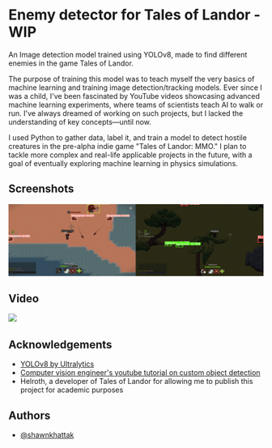 
# Enemy detector for Tales of Landor - WIP

An Image detection model trained using YOLOv8, made to find different enemies in the game Tales of Landor.

The purpose of training this model was to teach myself the very basics of machine learning and training image detection/tracking models.
Ever since I was a child, I've been fascinated by YouTube videos showcasing advanced machine learning experiments, where teams of scientists teach AI to walk or run. I've always dreamed of working on such projects, but I lacked the understanding of key concepts—until now.

I used Python to gather data, label it, and train a model to detect hostile creatures in the pre-alpha indie game "Tales of Landor: MMO." 
I plan to tackle more complex and real-life applicable projects in the future, with a goal of eventually exploring machine learning in physics simulations.




## Screenshots

![Example Screenshot](https://github.com/shawnkhattak/TOL-Classifer/blob/main/example.gif?raw=true)

## Video
[![](https://img.youtube.com/vi/3y6lCbQuMfE/0.jpg)](https://www.youtube.com/watch?v=3y6lCbQuMfE)

## Acknowledgements

 - [YOLOv8 by Ultralytics](https://docs.ultralytics.com/)
 - [Computer vision engineer's youtube tutorial on custom object detection](https://www.youtube.com/watch?v=m9fH9OWn8YM&pp=ygUeeW9sb3Y4IGN1c3RvbSBvYmplY3QgZGV0ZWN0aW9u)
 - Helroth, a developer of Tales of Landor for allowing me to publish this project for academic purposes



## Authors

- [@shawnkhattak](https://github.com/shawnkhattak)

